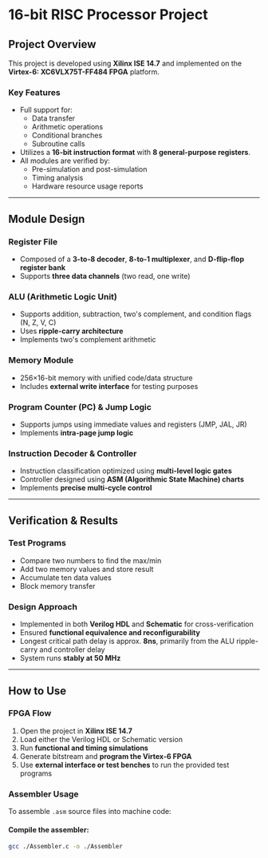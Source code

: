 # 16-bit RISC Processor Project

## Project Overview

This project is developed using **Xilinx ISE 14.7** and implemented on the **Virtex-6: XC6VLX75T-FF484 FPGA** platform.

### Key Features

- Full support for:
  - Data transfer
  - Arithmetic operations
  - Conditional branches
  - Subroutine calls
- Utilizes a **16-bit instruction format** with **8 general-purpose registers**.
- All modules are verified by:
  - Pre-simulation and post-simulation
  - Timing analysis
  - Hardware resource usage reports

---

## Module Design

### Register File
- Composed of a **3-to-8 decoder**, **8-to-1 multiplexer**, and **D-flip-flop register bank**
- Supports **three data channels** (two read, one write)

### ALU (Arithmetic Logic Unit)
- Supports addition, subtraction, two's complement, and condition flags (N, Z, V, C)
- Uses **ripple-carry architecture**
- Implements two's complement arithmetic

### Memory Module
- 256×16-bit memory with unified code/data structure
- Includes **external write interface** for testing purposes

### Program Counter (PC) & Jump Logic
- Supports jumps using immediate values and registers (JMP, JAL, JR)
- Implements **intra-page jump logic**

### Instruction Decoder & Controller
- Instruction classification optimized using **multi-level logic gates**
- Controller designed using **ASM (Algorithmic State Machine) charts**
- Implements **precise multi-cycle control**

---

## Verification & Results

### Test Programs
- Compare two numbers to find the max/min
- Add two memory values and store result
- Accumulate ten data values
- Block memory transfer

### Design Approach
- Implemented in both **Verilog HDL** and **Schematic** for cross-verification
- Ensured **functional equivalence and reconfigurability**
- Longest critical path delay is approx. **8ns**, primarily from the ALU ripple-carry and controller delay
- System runs **stably at 50 MHz**

---

## How to Use

### FPGA Flow

1. Open the project in **Xilinx ISE 14.7**
2. Load either the Verilog HDL or Schematic version
3. Run **functional and timing simulations**
4. Generate bitstream and **program the Virtex-6 FPGA**
5. Use **external interface or test benches** to run the provided test programs

### Assembler Usage

To assemble `.asm` source files into machine code:

#### Compile the assembler:
```bash
gcc ./Assembler.c -o ./Assembler
```
